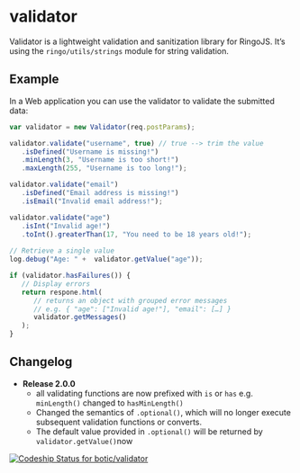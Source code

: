 validator
=========

Validator is a lightweight validation and sanitization library for RingoJS.
It’s using the `ringo/utils/strings` module for string validation.

## Example

In a Web application you can use the validator to validate the submitted data:

```javascript
var validator = new Validator(req.postParams);

validator.validate("username", true) // true --> trim the value
   .isDefined("Username is missing!")
   .minLength(3, "Username is too short!")
   .maxLength(255, "Username is too long!");

validator.validate("email")
   .isDefined("Email address is missing!")
   .isEmail("Invalid email address!");

validator.validate("age")
   .isInt("Invalid age!")
   .toInt().greaterThan(17, "You need to be 18 years old!");
   
// Retrieve a single value
log.debug("Age: " +  validator.getValue("age"));

if (validator.hasFailures()) {
   // Display errors
   return respone.html(
      // returns an object with grouped error messages
      // e.g. { "age": ["Invalid age!"], "email": […] }
      validator.getMessages()
   );
}
```

## Changelog

* **Release 2.0.0**
  * all validating functions are now prefixed with `is` or `has` e.g. `minLength()` changed to `hasMinLength()` 
  * Changed the semantics of `.optional()`, which will no longer execute
    subsequent validation functions or converts.
  * The default value provided in `.optional()` will be returned by `validator.getValue()`now 

[ ![Codeship Status for botic/validator](https://codeship.com/projects/b77d7cf0-9c82-0131-4c86-5af6bd151f39/status?branch=master)](https://codeship.com/projects/17769)
